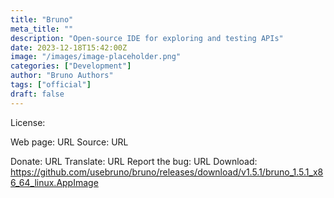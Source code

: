 ```yaml
---
title: "Bruno"
meta_title: ""
description: "Open-source IDE for exploring and testing APIs"
date: 2023-12-18T15:42:00Z
image: "/images/image-placeholder.png"
categories: ["Development"]
author: "Bruno Authors"
tags: ["official"]
draft: false
---
```


License:

Web page: URL
Source: URL

Donate: URL
Translate: URL
Report the bug: URL
Download: https://github.com/usebruno/bruno/releases/download/v1.5.1/bruno_1.5.1_x86_64_linux.AppImage
